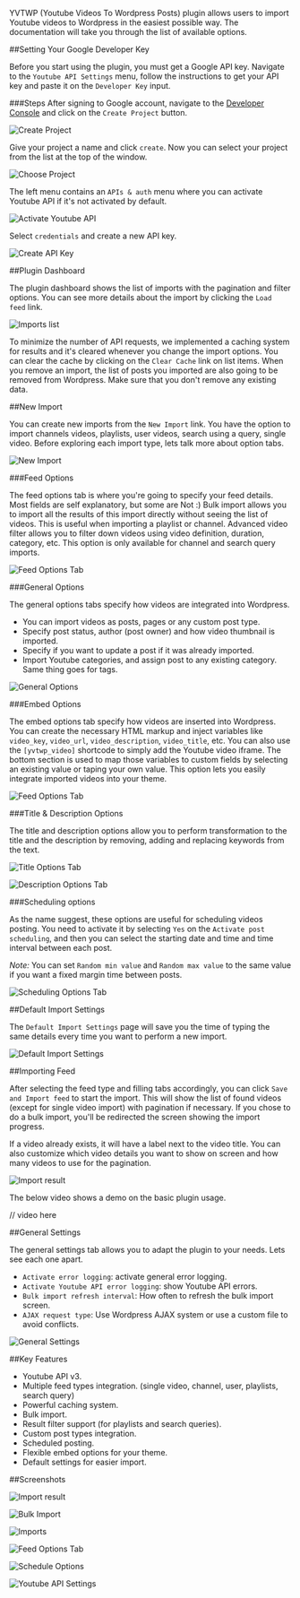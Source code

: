 YVTWP (Youtube Videos To Wordpress Posts) plugin allows users to import Youtube videos to Wordpress in the easiest possible way. The documentation will take you through the list of available options.

##Setting Your Google Developer Key

Before you start using the plugin, you must get a Google API key. Navigate to the `Youtube API Settings` menu, follow the instructions to get your API key and paste it on the `Developer Key` input.

###Steps
After signing to Google account, navigate to the [Developer Console](https://console.developers.google.com/project) and click on the `Create Project` button.

![Create Project](https://dl.dropboxusercontent.com/s/8iy2oc50gn18k7m/Screenshot%202015-09-02%2012.31.52.png?dl=0)

Give your project a name and click `create`. Now you can select your project from the list at the top of the window.

![Choose Project](https://dl.dropboxusercontent.com/s/xr5jtwxhdc8x017/Screenshot%202015-09-02%2013.25.53.png?dl=0)

The left menu contains an `APIs & auth` menu where you can activate Youtube API if it's not activated by default.

![Activate Youtube API](https://dl.dropboxusercontent.com/s/ea79aa10gm2xjrj/yvtwp_activate_api.gif?dl=0)

Select `credentials` and create a new API key.

![Create API Key](https://dl.dropboxusercontent.com/s/dxy58c57qws6nqf/yvtwp_create_key.gif?dl=0)

##Plugin Dashboard

The plugin dashboard shows the list of imports with the pagination and filter options. You can see more details about the import by clicking the `Load feed` link.

![Imports list](https://dl.dropboxusercontent.com/s/vmkasnxcbsdk2af/Screenshot%202015-09-02%2014.21.04.png?dl=0)

To minimize the number of API requests, we implemented a caching system for results and it's cleared whenever you change the import options. You can clear the cache by clicking on the `Clear Cache` link on list items.
When you remove an import, the list of posts you imported are also going to be removed from Wordpress. Make sure that you don't remove any existing data.

##New Import

You can create new imports from the `New Import` link. You have the option to import channels videos, playlists, user videos, search using a query, single video. Before exploring each import type, lets talk more about option tabs.

![New Import](https://dl.dropboxusercontent.com/s/dvss0hrki3dhhjo/Screenshot%202015-09-03%2012.39.24.png?dl=0)

###Feed Options

The feed options tab is where you're going to specify your feed details. Most fields are self explanatory, but some are Not :)
Bulk import allows you to import all the results of this import directly without seeing the list of videos. This is useful when importing a playlist or channel.
Advanced video filter allows you to filter down videos using video definition, duration, category, etc. This option is only available for channel and search query imports.

![Feed Options Tab](https://dl.dropboxusercontent.com/s/8rp2iwinqpamzei/Screenshot%202015-09-04%2011.10.28.png?dl=0)

###General Options

The general options tabs specify how videos are integrated into Wordpress.

- You can import videos as posts, pages or any custom post type. 
- Specify post status, author (post owner) and how video thumbnail is imported.
- Specify if you want to update a post if it was already imported.
- Import Youtube categories, and assign post to any existing category. Same thing goes for tags.

![General Options](https://dl.dropboxusercontent.com/s/ugitjx8zaprfwy0/Screenshot%202015-09-04%2011.11.23.png?dl=0)

###Embed Options

The embed options tab specify how videos are inserted into Wordpress. You can create the necessary HTML markup and inject variables like `video_key`, `video_url`, `video_description`, `video_title`, etc. You can also use the `[yvtwp_video]` shortcode to simply add the Youtube video iframe. The bottom section is used to map those variables to custom fields by selecting an existing value or taping your own value. This option lets you easily integrate imported videos into your theme.

![Feed Options Tab](https://dl.dropboxuserconent.com/s/qtwe5dsxlg1n7lj/Screenshot%202015-09-08%2019.34.38.png?dl=0)

###Title & Description Options

The title and description options allow you to perform transformation to the title and the description by removing, adding and replacing keywords from the text.

![Title Options Tab](https://dl.dropboxusercontent.com/s/b7duwza2exijgnc/Screenshot%202015-09-04%2011.15.14.png?dl=0)

![Description Options Tab](https://dl.dropboxusercontent.com/s/f0quhd51dnzdyzj/Screenshot%202015-09-04%2011.16.17.png?dl=0)

###Scheduling options

As the name suggest, these options are useful for scheduling videos posting. You need to activate it by selecting `Yes` on the `Activate post scheduling`, and then you can select the starting date and time and time interval between each post.

*Note:* You can set `Random min value` and `Random max value` to the same value if you want a fixed margin time between posts.

![Scheduling Options Tab](https://dl.dropboxusercontent.com/s/c7p9xtl36hec1wj/Screenshot%202015-09-04%2011.16.57.png?dl=0)

##Default Import Settings

The `Default Import Settings` page will save you the time of typing the same details every time you want to perform a new import.

![Default Import Settings](https://dl.dropboxusercontent.com/s/qspbaxbuzyzb5g0/Screenshot%202015-09-04%2011.33.18.png?dl=0)

##Importing Feed

After selecting the feed type and filling tabs accordingly, you can click `Save and Import feed` to start the import. This will show the list of found videos (except for single video import) with pagination if necessary. If you chose to do a bulk import, you'll be redirected the screen showing the import progress.

If a video already exists, it will have a label next to the video title. You can also customize which video details you want to show on screen and how many videos to use for the pagination.

![Import result](https://dl.dropboxusercontent.com/s/unm1v1maqt7y3oh/Screenshot%202015-09-03%2012.23.03.png?dl=0)

The below video shows a demo on the basic plugin usage.

// video here

##General Settings

The general settings tab allows you to adapt the plugin to your needs. Lets see each one apart.

- `Activate error logging`: activate general error logging.
- `Activate Youtube API error logging`: show Youtube API errors.
- `Bulk import refresh interval`: How often to refresh the bulk import screen.
- `AJAX request type`: Use Wordpress AJAX system or use a custom file to avoid conflicts.

![General Settings](https://dl.dropboxusercontent.com/s/f4lmdm0qfb2s04v/Screenshot%202015-09-07%2015.45.40.png?dl=0)

##Key Features

- Youtube API v3.
- Multiple feed types integration. (single video, channel, user, playlists, search query)
- Powerful caching system.
- Bulk import.
- Result filter support (for playlists and search queries).
- Custom post types integration.
- Scheduled posting.
- Flexible embed options for your theme.
- Default settings for easier import.

##Screenshots

![Import result](https://dl.dropboxusercontent.com/s/unm1v1maqt7y3oh/Screenshot%202015-09-03%2012.23.03.png?dl=0)

![Bulk Import](https://dl.dropboxusercontent.com/s/oo10j53lul0nwcj/Screenshot%202015-09-07%2015.38.28.png?dl=0)

![Imports](https://dl.dropboxusercontent.com/s/muy89loay6x40hx/Screenshot%202015-09-03%2013.00.00.png?dl=0)

![Feed Options Tab](https://dl.dropboxuserconent.com/s/qtwe5dsxlg1n7lj/Screenshot%202015-09-08%2019.34.38.png?dl=0)

![Schedule Options](https://dl.dropboxusercontent.com/s/8oqxrb4h2vxmxnv/Screenshot%202015-09-04%2011.37.34.png?dl=0)

![Youtube API Settings](https://dl.dropboxusercontent.com/s/ykz5bodfd8px94j/Screenshot%202015-09-04%2011.38.31.png?dl=0)
